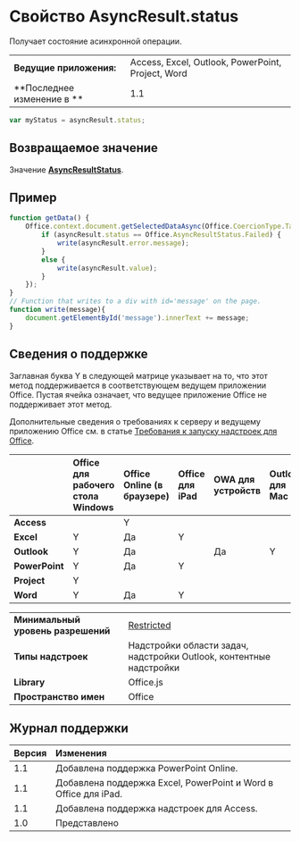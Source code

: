 
# Свойство AsyncResult.status
Получает состояние асинхронной операции.

|||
|:-----|:-----|
|**Ведущие приложения:**|Access, Excel, Outlook, PowerPoint, Project, Word|
|**Последнее изменение в **|1.1|

```js
var myStatus = asyncResult.status;
```


## Возвращаемое значение

Значение **[AsyncResultStatus](../../reference/shared/asyncresultstatus-enumeration.md)**.


## Пример

```js
function getData() {
    Office.context.document.getSelectedDataAsync(Office.CoercionType.Table, function(asyncResult) {
        if (asyncResult.status == Office.AsyncResultStatus.Failed) {
            write(asyncResult.error.message);
        }
        else {
            write(asyncResult.value);
        }
    });
}
// Function that writes to a div with id='message' on the page.
function write(message){
    document.getElementById('message').innerText += message; 
}

```

## Сведения о поддержке


Заглавная буква Y в следующей матрице указывает на то, что этот метод поддерживается в соответствующем ведущем приложении Office. Пустая ячейка означает, что ведущее приложение Office не поддерживает этот метод.

Дополнительные сведения о требованиях к серверу и ведущему приложению Office см. в статье [Требования к запуску надстроек для Office](../../docs/overview/requirements-for-running-office-add-ins.md).


| |**Office для рабочего стола Windows**|**Office Online (в браузере)**|**Office для iPad**|**OWA для устройств**|**Outlook для Mac**|
|:-----|:-----|:-----|:-----|:-----|:-----|
|**Access**||Y||||
|**Excel**|Y|Да|Y|||
|**Outlook**|Y|Да||Да|Y|
|**PowerPoint**|Y|Да|Y|||
|**Project**|Y|||||
|**Word**|Y|Да|Y|||

|||
|:-----|:-----|
|**Минимальный уровень разрешений**|[Restricted](../../docs/develop/requesting-permissions-for-api-use-in-content-and-task-pane-add-ins.md)|
|**Типы надстроек**|Надстройки области задач, надстройки Outlook, контентные надстройки|
|**Library**|Office.js|
|**Пространство имен**|Office|

## Журнал поддержки

|**Версия**|**Изменения**|
|:-----|:-----|
|1.1|Добавлена поддержка PowerPoint Online.|
|1.1|Добавлена поддержка Excel, PowerPoint и Word в Office для iPad.|
|1.1|Добавлена поддержка надстроек для Access.|
|1.0|Представлено|
